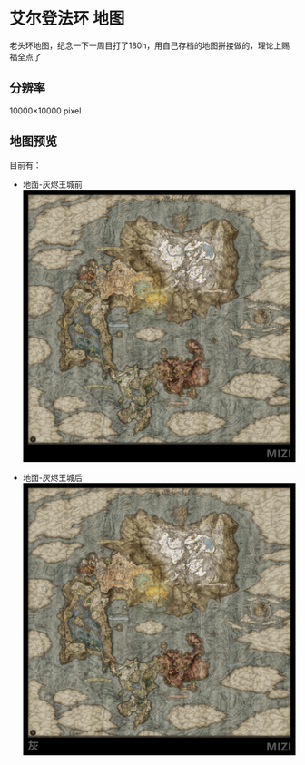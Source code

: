 # 艾尔登法环 地图
老头环地图，纪念一下一周目打了180h，用自己存档的地图拼接做的，理论上赐福全点了

## 分辨率
10000×10000 pixel

## 地图预览
目前有：

- 地面-灰烬王城前
![地面-灰烬王城前](/Preview/地表_1000×1000.png)

- 地面-灰烬王城后
![地面-灰烬王城后](/Preview/地表_灰_1000×1000.png)


